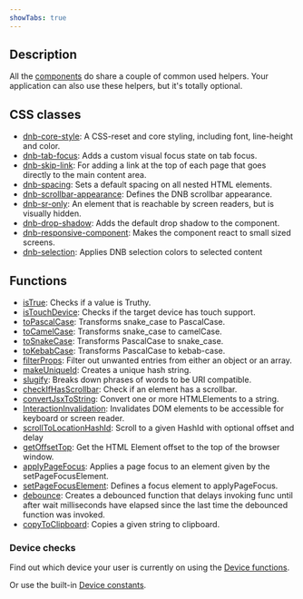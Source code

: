 ```yaml
---
showTabs: true
---
```


## Description

All the [components](/uilib/components) do share a couple of common used helpers. Your application can also use these helpers, but it's totally optional.

## CSS classes

- [dnb-core-style](/uilib/helpers/classes#core-style): A CSS-reset and core styling, including font, line-height and color.
- [dnb-tab-focus](/uilib/helpers/classes#tab-focus): Adds a custom visual focus state on tab focus.
- [dnb-skip-link](/uilib/helpers/classes#skip-link): For adding a link at the top of each page that goes directly to the main content area.
- [dnb-spacing](/uilib/helpers/classes#spacing): Sets a default spacing on all nested HTML elements.
- [dnb-scrollbar-appearance](/uilib/helpers/classes#scrollbar-appearance): Defines the DNB scrollbar appearance.
- [dnb-sr-only](/uilib/helpers/classes#screen-reader-sr-only): An element that is reachable by screen readers, but is visually hidden.
- [dnb-drop-shadow](/uilib/helpers/classes#drop-shadow): Adds the default drop shadow to the component.
- [dnb-responsive-component](/uilib/helpers/classes#drop-shadow): Makes the component react to small sized screens.
- [dnb-selection](/uilib/helpers/classes#selection): Applies DNB selection colors to selected content

## Functions

- [isTrue](/uilib/helpers/functions#istrue): Checks if a value is Truthy.
- [isTouchDevice](/uilib/helpers/functions#istouchdevice): Checks if the target device has touch support.
- [toPascalCase](/uilib/helpers/functions#topascalcase): Transforms snake_case to PascalCase.
- [toCamelCase](/uilib/helpers/functions#tocamelcase): Transforms snake_case to camelCase.
- [toSnakeCase](/uilib/helpers/functions#tosnakecase): Transforms PascalCase to snake_case.
- [toKebabCase](/uilib/helpers/functions#tokebabcase): Transforms PascalCase to kebab-case.
- [filterProps](/uilib/helpers/functions#filterprops): Filter out unwanted entries from either an object or an array.
- [makeUniqueId](/uilib/helpers/functions#makeuniqueid): Creates a unique hash string.
- [slugify](/uilib/helpers/functions#slugify): Breaks down phrases of words to be URI compatible.
- [checkIfHasScrollbar](/uilib/helpers/functions#checkifhasscrollbar): Check if an element has a scrollbar.
- [convertJsxToString](/uilib/helpers/functions#convertjsxtostring): Convert one or more HTMLElements to a string.
- [InteractionInvalidation](/uilib/helpers/functions#interactioninvalidation): Invalidates DOM elements to be accessible for keyboard or screen reader.
- [scrollToLocationHashId](/uilib/helpers/functions#scrolltolocationhashid): Scroll to a given HashId with optional offset and delay
- [getOffsetTop](/uilib/helpers/functions#getoffsettop): Get the HTML Element offset to the top of the browser window.
- [applyPageFocus](/uilib/helpers/functions#applypagefocus): Applies a page focus to an element given by the setPageFocusElement.
- [setPageFocusElement](/uilib/helpers/functions#setpagefocuselement): Defines a focus element to applyPageFocus.
- [debounce](/uilib/helpers/functions#debounce): Creates a debounced function that delays invoking func until after wait milliseconds have elapsed since the last time the debounced function was invoked.
- [copyToClipboard](/uilib/helpers/functions#copytoclipboard): Copies a given string to clipboard.
<!-- [detectOutsideClick](/uilib/helpers/functions)-->

### Device checks

Find out which device your user is currently on using the [Device functions](/uilib/helpers/functions#device-functions).

Or use the built-in [Device constants](/uilib/helpers/functions#device-constants).
